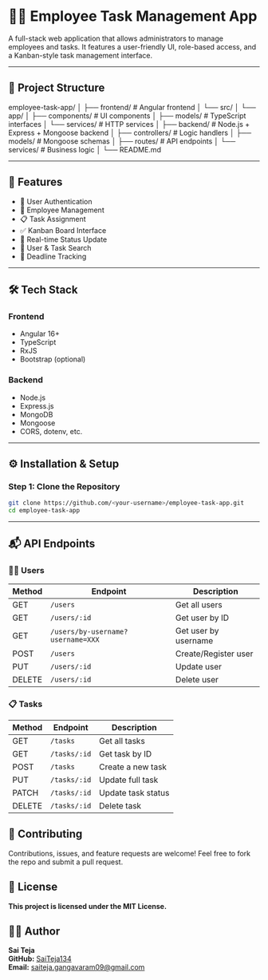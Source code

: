 # 🧑‍💼 Employee Task Management App

A full-stack web application that allows administrators to manage employees and tasks. It features a user-friendly UI, role-based access, and a Kanban-style task management interface.

---

## 📁 Project Structure

employee-task-app/
│
├── frontend/ # Angular frontend
│ └── src/
│ └── app/
│ ├── components/ # UI components
│ ├── models/ # TypeScript interfaces
│ └── services/ # HTTP services
│
├── backend/ # Node.js + Express + Mongoose backend
│ ├── controllers/ # Logic handlers
│ ├── models/ # Mongoose schemas
│ ├── routes/ # API endpoints
│ └── services/ # Business logic
│
└── README.md


---

## 🚀 Features

- 🔐 User Authentication
- 👤 Employee Management
- 📋 Task Assignment
- ✅ Kanban Board Interface
- 🔄 Real-time Status Update
- 🔎 User & Task Search
- 📅 Deadline Tracking

---

## 🛠️ Tech Stack

### Frontend
- Angular 16+
- TypeScript
- RxJS
- Bootstrap (optional)

### Backend
- Node.js
- Express.js
- MongoDB
- Mongoose
- CORS, dotenv, etc.

---

## ⚙️ Installation & Setup

### Step 1: Clone the Repository

```bash
git clone https://github.com/<your-username>/employee-task-app.git
cd employee-task-app
```

---


## 📬 API Endpoints

### 🧑‍💼 Users
| Method | Endpoint                     | Description                     |
|--------|------------------------------|---------------------------------|
| GET    | `/users`                     | Get all users                   |
| GET    | `/users/:id`                 | Get user by ID                  |
| GET    | `/users/by-username?username=XXX` | Get user by username        |
| POST   | `/users`                     | Create/Register user            |
| PUT    | `/users/:id`                 | Update user                     |
| DELETE | `/users/:id`                 | Delete user                     |

### 📋 Tasks
| Method | Endpoint       | Description               |
|--------|----------------|---------------------------|
| GET    | `/tasks`       | Get all tasks             |
| GET    | `/tasks/:id`   | Get task by ID            |
| POST   | `/tasks`       | Create a new task         |
| PUT    | `/tasks/:id`   | Update full task          |
| PATCH  | `/tasks/:id`   | Update task status        |
| DELETE | `/tasks/:id`   | Delete task               |

## 🤝 Contributing
Contributions, issues, and feature requests are welcome! Feel free to fork the repo and submit a pull request.

## 📄 License
**This project is licensed under the MIT License.**

## 👨‍💻 Author
**Sai Teja**  
**GitHub:** [SaiTeja134](https://github.com/SaiTeja134)  
**Email:** saiteja.gangavaram09@gmail.com



